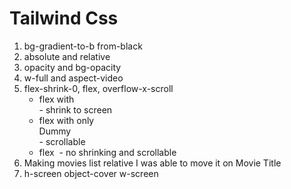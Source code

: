 # Tailwind Css

1. bg-gradient-to-b from-black 
2. absolute and relative
3. opacity and bg-opacity
4. w-full and aspect-video
5. flex-shrink-0, flex, overflow-x-scroll
    - flex with <div><img/><div>  - shrink to screen
    - flex with only <div><div>Dummy</div></div>  - scrollable
    - flex <img/> - no shrinking and scrollable
6. Making movies list relative I was able to move it on Movie Title
7. h-screen object-cover w-screen